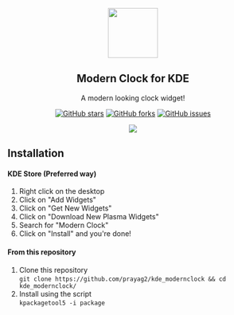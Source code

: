 <p align="center">
  <img src="https://github.com/Prayag2/kde_modernclock/blob/main/assets/logo.png" width=100/>
  <h2 align="center">Modern Clock for KDE</h2>
  <p align="center">A modern looking clock widget!</center>
</p>

<p align="center">
<a href="https://github.com/prayag2/kde_modernclock/stargazers"><img alt="GitHub stars" src="https://img.shields.io/github/stars/prayag2/kde_modernclock?color=%233DAEE9&style=for-the-badge"></a>
<a href="https://github.com/prayag2/kde_modernclock/network"><img alt="GitHub forks" src="https://img.shields.io/github/forks/prayag2/kde_modernclock?color=%233DAEE9&style=for-the-badge"></a>
<a href="https://github.com/prayag2/kde_modernclock/issues"><img alt="GitHub issues" src="https://img.shields.io/github/issues/prayag2/kde_modernclock?color=%233DAEE9&style=for-the-badge"></a>
</p>

<p align="center">
  <img src="https://github.com/Prayag2/kde_modernclock/blob/main/assets/ss.png"/>
</p>

## Installation
#### KDE Store (Preferred way)
1. Right click on the desktop
2. Click on "Add Widgets"
3. Click on "Get New Widgets"
4. Click on "Download New Plasma Widgets"
5. Search for "Modern Clock"
6. Click on "Install" and you're done!

#### From this repository
1. Clone this repository  
`git clone https://github.com/prayag2/kde_modernclock && cd kde_modernclock/`  
2. Install using the script  
`kpackagetool5 -i package`
